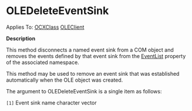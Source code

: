




<h1 class="heading"><span class="name">OLEDeleteEventSink</span></h1>

Applies To: [OCXClass](./ocxclass.md) [OLEClient](./oleclient.md)


**Description**


This method disconnects a named event sink from a COM object and removes the events defined by that event sink from the [EventList](./eventlist.md) property of the associated namespace.


This method may be used to remove an event sink that was established automatically when the OLE object was created.


The argument to OLEDeleteEventSink is a single item as follows:


`[1]` Event sink name character vector



